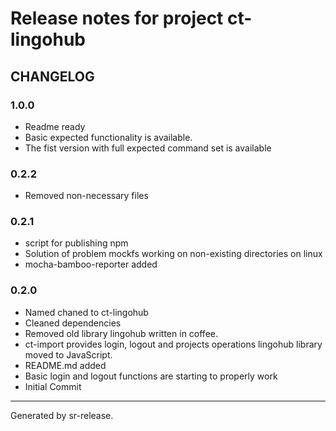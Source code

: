 # Release notes for project ct-lingohub


CHANGELOG
---------

### 1.0.0

* Readme ready
* Basic expected functionality is available.
* The fist version with full expected command set is available


### 0.2.2

* Removed non-necessary files


### 0.2.1

* script for publishing npm
* Solution of problem mockfs working on non-existing directories on linux
* mocha-bamboo-reporter added


### 0.2.0


* Named chaned to ct-lingohub
* Cleaned  dependencies
* Removed old library lingohub written in coffee.
* ct-import provides login, logout and projects operations lingohub library moved to JavaScript. 
* README.md added
* Basic login and logout functions are starting to properly work
* Initial Commit


________

Generated by sr-release. 
